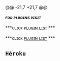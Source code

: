 
@@ -21,7 +21,7 @@

***ғᴏʀ ᴘʟᴜɢɪɴs ᴠɪsɪᴛ***

***ᴄʟɪᴄᴋ [ᴘʟᴜɢɪɴ ʟɪsᴛ](https://github.com/Oumadow/BOT-MADARA/wiki ) ***

***ᴄʟɪᴄᴋ [ᴘʟᴜɢɪɴ ʟɪsᴛ](https://github.com/Oumadow-ToxicLeo/BOT-MADARA-plugin-list ) ***

## ```Héroku```
